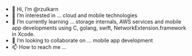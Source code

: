 - 👋 Hi, I’m @rzulkarn
- 👀 I’m interested in ... cloud and mobile technologies
- 🌱 I’m currently learning ... storage internals, AWS services and mobile app developments using C, golang, swift, NetworkExtension.framework in Xcode.
- 💞️ I’m looking to collaborate on ... mobile app development
- 📫 How to reach me ... <private>

<!---
rzulkarn/rzulkarn is a ✨ special ✨ repository because its `README.md` (this file) appears on your GitHub profile.
You can click the Preview link to take a look at your changes.
--->
